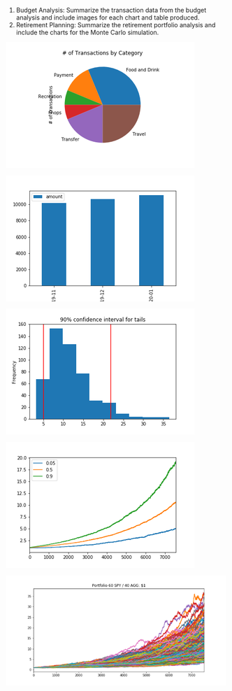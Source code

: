 1. Budget Analysis: Summarize the transaction data from the budget analysis and include images for each chart and table produced.
2. Retirement Planning: Summarize the retirement portfolio analysis and include the charts for the Monte Carlo simulation.


![Transactions by Category](./financial_report_Images/category_pie.png)

![Montly Expense](./financial_report_Images/monthly_bar.png)

![Histogram with confidence level](./financial_report_Images/confidence_level.png)

![Percentile Chart for 30 years](./financial_report_Images/30_year_percentile.png)

![Simulation for 30 years](./financial_report_Images/simulation.png)



